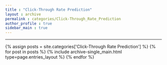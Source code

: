 ```yaml
---
title : "Click-Through Rate Prediction"
layout : archive
permalink : categories/Click-Through_Rate_Prediction
author_profile : true
sidebar_main : true
---
```

<!-- 공백이 포함되어 있는 카테고리 이름의 경우 site.categories['a b c'] 이런식으로! -->

***

{% assign posts = site.categories['Click-Through Rate Prediction'] %} <!-- site.categories.example -->
{% for post in posts %} {% include archive-single_main.html type=page.entries_layout %} {% endfor %}
